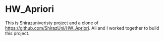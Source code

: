 ﻿# HW_Apriori

This is Shirazuniveristy project and a clone of https://github.com/ShirazUni/HW_Apriori.
Ali and I worked together to build this project.

